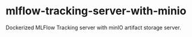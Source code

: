 # mlflow-tracking-server-with-minio
Dockerized MLFlow Tracking server with minIO artifact storage server.
